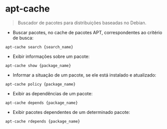 # apt-cache

> Buscador de pacotes para distribuições baseadas no Debian.

- Buscar pacotes, no cache de pacotes APT, correspondentes ao critério de busca:

`apt-cache search {search_name}`

- Exibir informações sobre um pacote:

`apt-cache show {package_name}`

- Informar a situação de um pacote, se ele está instalado e atualizado:

`apt-cache policy {package_name}`

- Exibir as dependências de um pacote:

`apt-cache depends {package_name}`

- Exibir pacotes dependentes de um determinado pacote:

`apt-cache rdepends {package_name}`